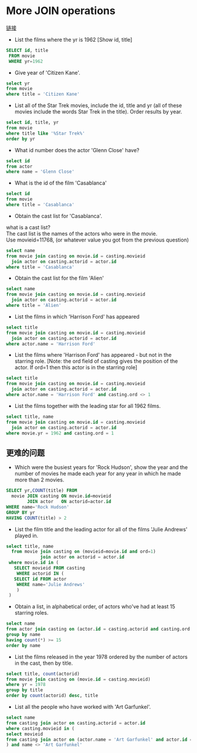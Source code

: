 # More JOIN operations

[链接](https://napier.sqlzoo.net/wiki/More_JOIN_operations)

- List the films where the yr is 1962 [Show id, title]

```sql
SELECT id, title
 FROM movie
 WHERE yr=1962
```

- Give year of 'Citizen Kane'.

```sql
select yr
from movie
where title = 'Citizen Kane'
```

- List all of the Star Trek movies, include the id, title and yr (all of these movies include the words Star Trek in the title). Order results by year.

```sql
select id, title, yr
from movie
where title like '%Star Trek%'
order by yr
```

- What id number does the actor 'Glenn Close' have?

```sql
select id
from actor
where name = 'Glenn Close'
```

- What is the id of the film 'Casablanca'

```sql
select id
from movie
where title = 'Casablanca'
```

- Obtain the cast list for 'Casablanca'.

what is a cast list?  
The cast list is the names of the actors who were in the movie.  
Use movieid=11768, (or whatever value you got from the previous question)  

```sql
select name
from movie join casting on movie.id = casting.movieid
  join actor on casting.actorid = actor.id
where title = 'Casablanca'
```

- Obtain the cast list for the film 'Alien'

```sql
select name
from movie join casting on movie.id = casting.movieid
  join actor on casting.actorid = actor.id
where title = 'Alien'
```

- List the films in which 'Harrison Ford' has appeared

```sql
select title
from movie join casting on movie.id = casting.movieid
  join actor on casting.actorid = actor.id
where actor.name = 'Harrison Ford'
```

- List the films where 'Harrison Ford' has appeared - but not in the starring role. [Note: the ord field of casting gives the position of the actor. If ord=1 then this actor is in the starring role]

```sql
select title
from movie join casting on movie.id = casting.movieid
  join actor on casting.actorid = actor.id
where actor.name = 'Harrison Ford' and casting.ord <> 1
```

- List the films together with the leading star for all 1962 films.

```sql
select title, name
from movie join casting on movie.id = casting.movieid
  join actor on casting.actorid = actor.id
where movie.yr = 1962 and casting.ord = 1
```

## 更难的问题

- Which were the busiest years for 'Rock Hudson', show the year and the number of movies he made each year for any year in which he made more than 2 movies.

```sql
SELECT yr,COUNT(title) FROM
  movie JOIN casting ON movie.id=movieid
        JOIN actor   ON actorid=actor.id
WHERE name='Rock Hudson'
GROUP BY yr
HAVING COUNT(title) > 2
```

- List the film title and the leading actor for all of the films 'Julie Andrews' played in.

```sql
select title, name
  from movie join casting on (movieid=movie.id and ord=1)
             join actor on actorid = actor.id
 where movie.id in (
   SELECT movieid FROM casting
    WHERE actorid IN (
   SELECT id FROM actor
    WHERE name='Julie Andrews'
    )
 )
```

- Obtain a list, in alphabetical order, of actors who've had at least 15 starring roles.

```sql
select name
from actor join casting on (actor.id = casting.actorid and casting.ord = 1)
group by name
having count(*) >= 15
order by name
```

- List the films released in the year 1978 ordered by the number of actors in the cast, then by title.

```sql
select title, count(actorid)
from movie join casting on (movie.id = casting.movieid)
where yr = 1978
group by title
order by count(actorid) desc, title
```

- List all the people who have worked with 'Art Garfunkel'.

```sql
select name
from casting join actor on casting.actorid = actor.id
where casting.movieid in (
select movieid
from casting join actor on (actor.name = 'Art Garfunkel' and actor.id = casting.actorid)
) and name <> 'Art Garfunkel'
```
